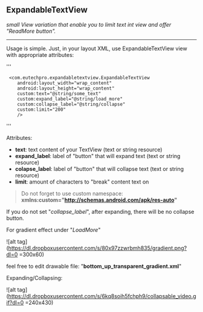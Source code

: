 ## ExpandableTextView

_small View variation that enable you to limit text int view and offer "ReadMore button"._

----

Usage is simple. Just, in your layout XML, use ExpandableTextView view with appropriate attributes:

'''

	 <com.eutechpro.expandabletextview.ExpandableTextView
        android:layout_width="wrap_content"
        android:layout_height="wrap_content"
        custom:text="@string/some_text"
        custom:expand_label="@string/load_more"
        custom:collapse_label="@string/collapse"
        custom:limit="200"
        />
'''


Attributes:


- **text**: 			text content of your TextView (text or string resource)
- **expand_label**: 	label of "button" that will expand text (text or string resource)
- **colapse_label**: 	label of "button" that will collapse text (text or string resource)
- **limit**: 			amount of characters to "break" content text on

> Do not forget to use custom namespace:
__xmlns:custom="http://schemas.android.com/apk/res-auto"__


If you do not set "_collapse_label_", after expanding, there will be no collapse button.

For gradient effect under "_LoadMore_" 


![alt tag](https://dl.dropboxusercontent.com/s/80x97zzwrbmh835/gradient.png?dl=0 =300x60)


feel free to edit drawable file: "__bottom_up_transparent_gradient.xml__"


Expanding/Collapsing:


![alt tag](https://dl.dropboxusercontent.com/s/6kq8soih5fchph9/collapsable_video.gif?dl=0 =240x430)




